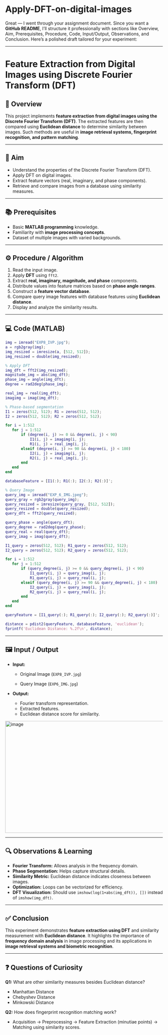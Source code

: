 # Apply-DFT-on-digital-images
Great — I went through your assignment document. Since you want a **GitHub README**, I’ll structure it professionally with sections like Overview, Aim, Prerequisites, Procedure, Code, Input/Output, Observations, and Conclusion. Here’s a polished draft tailored for your experiment:

---

# Feature Extraction from Digital Images using Discrete Fourier Transform (DFT)

## 📌 Overview

This project implements **feature extraction from digital images using the Discrete Fourier Transform (DFT)**. The extracted features are then compared using **Euclidean distance** to determine similarity between images. Such methods are useful in **image retrieval systems, fingerprint recognition, and pattern matching**.

---

## 🎯 Aim

* Understand the properties of the Discrete Fourier Transform (DFT).
* Apply DFT on digital images.
* Extract feature vectors (real, imaginary, and phase components).
* Retrieve and compare images from a database using similarity measures.

---

## 📚 Prerequisites

* Basic **MATLAB programming** knowledge.
* Familiarity with **image processing concepts**.
* Dataset of multiple images with varied backgrounds.

---

## ⚙️ Procedure / Algorithm

1. Read the input image.
2. Apply **DFT** using `fft2`.
3. Extract **real, imaginary, magnitude, and phase** components.
4. Distribute values into feature matrices based on **phase angle ranges**.
5. Construct a **feature vector database**.
6. Compare query image features with database features using **Euclidean distance**.
7. Display and analyze the similarity results.

---

## 💻 Code (MATLAB)

```matlab
img = imread("EXP8_IVP.jpg");
a = rgb2gray(img);
img_resized = imresize(a, [512, 512]);
img_resized = double(img_resized);

% Apply DFT
img_dft = fft2(img_resized);
magnitude_img = abs(img_dft);
phase_img = angle(img_dft);
degree = rad2deg(phase_img);

real_img = real(img_dft);
imagimg = imag(img_dft);

% Phase-based segmentation
I1 = zeros(512, 512); R1 = zeros(512, 512);
I2 = zeros(512, 512); R2 = zeros(512, 512);

for i = 1:512
   for j = 1:512
       if (degree(i, j) >= 0 && degree(i, j) < 90)
           I1(i, j) = imagimg(i, j);
           R1(i, j) = real_img(i, j);
       elseif (degree(i, j) >= 90 && degree(i, j) < 180)
           I2(i, j) = imagimg(i, j);
           R2(i, j) = real_img(i, j);
       end
   end
end

databaseFeature = [I1(:); R1(:); I2(:); R2(:)]';

% Query Image
query_img = imread("EXP_6_IMG.jpeg");
query_gray = rgb2gray(query_img);
query_resized = imresize(query_gray, [512, 512]);
query_resized = double(query_resized);
query_dft = fft2(query_resized);

query_phase = angle(query_dft);
query_degree = rad2deg(query_phase);
query_real = real(query_dft);
query_imag = imag(query_dft);

I1_query = zeros(512, 512); R1_query = zeros(512, 512);
I2_query = zeros(512, 512); R2_query = zeros(512, 512);

for i = 1:512
   for j = 1:512
       if (query_degree(i, j) >= 0 && query_degree(i, j) < 90)
           I1_query(i, j) = query_imag(i, j);
           R1_query(i, j) = query_real(i, j);
       elseif (query_degree(i, j) >= 90 && query_degree(i, j) < 180)
           I2_query(i, j) = query_imag(i, j);
           R2_query(i, j) = query_real(i, j);
       end
   end
end

queryFeature = [I1_query(:); R1_query(:); I2_query(:); R2_query(:)]';

distance = pdist2(queryFeature, databaseFeature, 'euclidean');
fprintf('Euclidean Distance: %.2f\n', distance);
```

---

## 🖼️ Input / Output

* **Input:**

  * Original Image (`EXP8_IVP.jpg`)
    
  * Query Image (`EXP6_IMG.jpg`)

* **Output:**

  * Fourier transform representation.
  * Extracted features.
  * Euclidean distance score for similarity.

<img width="632" height="357" alt="image" src="https://github.com/user-attachments/assets/33e8e9f7-10d8-4bf0-867e-b8fa18606a21" />

---

## 🔍 Observations & Learning

* **Fourier Transform:** Allows analysis in the frequency domain.
* **Phase Segmentation:** Helps capture structural details.
* **Similarity Metric:** Euclidean distance indicates closeness between images.
* **Optimization:** Loops can be vectorized for efficiency.
* **DFT Visualization:** Should use `imshow(log(1+abs(img_dft)), [])` instead of `imshow(img_dft)`.

---

## ✅ Conclusion

This experiment demonstrates **feature extraction using DFT** and similarity measurement with **Euclidean distance**. It highlights the importance of **frequency domain analysis** in image processing and its applications in **image retrieval systems and biometric recognition**.

---

## ❓ Questions of Curiosity

**Q1:** What are other similarity measures besides Euclidean distance?

* Manhattan Distance
* Chebyshev Distance
* Minkowski Distance

**Q2:** How does fingerprint recognition matching work?

* Acquisition → Preprocessing → Feature Extraction (minutiae points) → Matching using similarity scores.


